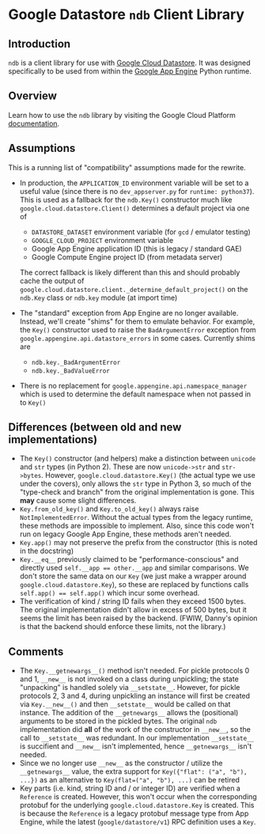 # Google Datastore `ndb` Client Library

## Introduction

`ndb` is a client library for use with [Google Cloud Datastore][0].
It was designed specifically to be used from within the
[Google App Engine][1] Python runtime.

## Overview

Learn how to use the `ndb` library by visiting the Google Cloud Platform
[documentation][2].

## Assumptions

This is a running list of "compatibility" assumptions made for
the rewrite.

- In production, the `APPLICATION_ID` environment variable will be set to
  a useful value (since there is no `dev_appserver.py` for
  `runtime: python37`). This is used as a fallback for the `ndb.Key()`
  constructor much like `google.cloud.datastore.Client()` determines a default
  project via one of

  - `DATASTORE_DATASET` environment variable (for `gcd` / emulator testing)
  - `GOOGLE_CLOUD_PROJECT` environment variable
  - Google App Engine application ID (this is legacy / standard GAE)
  - Google Compute Engine project ID (from metadata server)

  The correct fallback is likely different than this and should probably cache
  the output of `google.cloud.datastore.client._determine_default_project()`
  on the `ndb.Key` class or `ndb.key` module (at import time)
- The "standard" exception from App Engine are no longer available. Instead,
  we'll create "shims" for them to emulate behavior. For example, the `Key()`
  constructor used to raise the `BadArgumentError` exception from
  `google.appengine.api.datastore_errors` in some cases. Currently shims are
  - `ndb.key._BadArgumentError`
  - `ndb.key._BadValueError`
- There is no replacement for `google.appengine.api.namespace_manager` which is
  used to determine the default namespace when not passed in to `Key()`

## Differences (between old and new implementations)

- The `Key()` constructor (and helpers) make a distinction between `unicode`
  and `str` types (in Python 2). These are now `unicode->str` and `str->bytes`.
  However, `google.cloud.datastore.Key()` (the actual type we use under the
  covers), only allows the `str` type in Python 3, so much of the "type-check
  and branch" from the original implementation is gone. This **may** cause
  some slight differences.
- `Key.from_old_key()` and `Key.to_old_key()` always raise
  `NotImplementedError`. Without the actual types from the legacy runtime,
  these methods are impossible to implement. Also, since this code won't
  run on legacy Google App Engine, these methods aren't needed.
- `Key.app()` may not preserve the prefix from the constructor (this is noted
  in the docstring)
- `Key.__eq__` previously claimed to be "performance-conscious" and directly
  used `self.__app == other.__app` and similar comparisons. We don't store the
  same data on our `Key` (we just make a wrapper around
  `google.cloud.datastore.Key`), so these are replaced by functions calls
  `self.app() == self.app()` which incur some overhead.
- The verification of kind / string ID fails when they exceed 1500 bytes. The
  original implementation didn't allow in excess of 500 bytes, but it seems
  the limit has been raised by the backend. (FWIW, Danny's opinion is that
  the backend should enforce these limits, not the library.)

## Comments

- The `Key.__getnewargs__()` method isn't needed. For pickle protocols 0 and 1,
  `__new__` is not invoked on a class during unpickling; the state "unpacking"
  is handled solely via `__setstate__`. However, for pickle protocols 2, 3
  and 4, during unpickling an instance will first be created via
  `Key.__new__()` and then `__setstate__` would be called on that instance.
  The addition of the `__getnewargs__` allows the (positional) arguments to be
  stored in the pickled bytes. The original `ndb` implementation did **all** of
  the work of the constructor in `__new__`, so the call to `__setstate__` was
  redundant. In our implementation `__setstate__` is succifient and `__new__`
  isn't implemented, hence `__getnewargs__` isn't needed.
- Since we no longer use `__new__` as the constructor / utilize the
  `__getnewargs__` value, the extra support for
  `Key({"flat": ("a", "b"), ...})` as an alternative to
  `Key(flat=("a", "b"), ...)` can be retired
- Key parts (i.e. kind, string ID and / or integer ID) are verified when a
  `Reference` is created. However, this won't occur when the corresponding
  protobuf for the underlying `google.cloud.datastore.Key` is created. This
  is because the `Reference` is a legacy protobuf message type from App
  Engine, while the latest (`google/datastore/v1`) RPC definition uses a `Key`.

[0]: https://cloud.google.com/datastore
[1]: https://cloud.google.com/appengine
[2]: https://cloud.google.com/appengine/docs/python/ndb/
